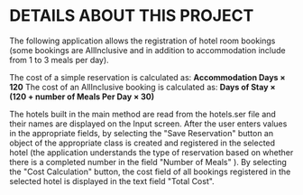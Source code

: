 # DETAILS ABOUT THIS PROJECT
The following application allows the registration of hotel room bookings (some bookings are AllInclusive and in addition to accommodation include from 1 to 3 meals per day).

The cost of a simple reservation is calculated as: 
**Accommodation Days × 120**
The cost of an AllInclusive booking is calculated as:
**Days of Stay × (120 + number of Meals Per Day × 30)**

The hotels built in the main method are read from the hotels.ser file and their names are displayed on the Input screen. After the user enters values in the appropriate fields, by selecting the "Save Reservation" button an object of the appropriate class is created and registered in the selected hotel (the application understands the type of reservation based on whether there is a completed number in the field "Number of Meals" ). By selecting the "Cost Calculation" button, the cost field of all bookings registered in the selected hotel is displayed in the text field "Total Cost".

